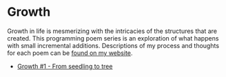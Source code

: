 # Growth

Growth in life is mesmerizing with the intricacies of the structures that are created. This programming poem series is an exploration of what happens with small incremental additions. Descriptions of my process and thoughts for each poem can be [found on my website](http://gregtatum.com/tag/growth/?order=ASC).

* [Growth #1 - From seedling to tree](http://gregtatum.com/poems/growth/#/1-seedling)